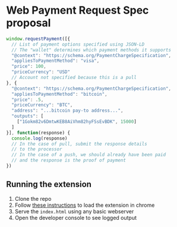# Web Payment Request Spec proposal

```js
window.requestPayment([{
  // List of payment options specified using JSON-LD
  // The "wallet" determines which payment methods it supports
  "@context": "https://schema.org/PaymentChargeSpecification",
  "appliesToPaymentMethod": "visa",
  "price": 100,
  "priceCurrency": "USD"
  // Account not specified because this is a pull
}, {
  "@context": "https://schema.org/PaymentChargeSpecification",
  "appliesToPaymentMethod": "bitcoin",
  "price": .5,
  "priceCurrency": "BTC",
  "address": "...bitcoin pay-to address...",
  "outputs": [
    ["1Gokm82v6DmtwKEB8AiVhm82hyFSsEvBDK", 15000]
  ]
}], function(response) {
  console.log(response)
  // In the case of pull, submit the response details
  // to the processor
  // In the case of a push, we should already have been paid
  // and the response is the proof of payment
})
```

## Running the extension

1. Clone the repo
2. Follow [these instructions](https://developer.chrome.com/extensions/getstarted#unpacked) to load the extension in chrome
3. Serve the `index.html` using any basic webserver
4. Open the developer console to see logged output